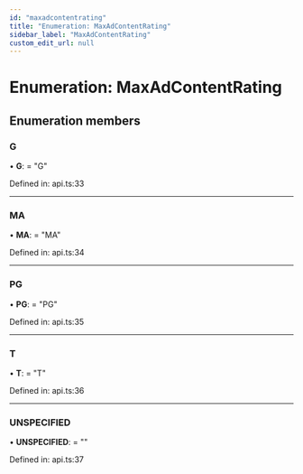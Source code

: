 ```yaml
---
id: "maxadcontentrating"
title: "Enumeration: MaxAdContentRating"
sidebar_label: "MaxAdContentRating"
custom_edit_url: null
---
```


# Enumeration: MaxAdContentRating

## Enumeration members

### G

• **G**: = "G"

Defined in: api.ts:33

___

### MA

• **MA**: = "MA"

Defined in: api.ts:34

___

### PG

• **PG**: = "PG"

Defined in: api.ts:35

___

### T

• **T**: = "T"

Defined in: api.ts:36

___

### UNSPECIFIED

• **UNSPECIFIED**: = ""

Defined in: api.ts:37
